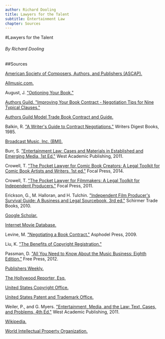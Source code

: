 ```yaml
---
author: Richard Dooling
title: Lawyers for the Talent
subtitle: Entertainment Law
chapter: Sources
---
```


#Lawyers for the Talent

###### By Richard Dooling

##Sources

[American Society of Composers, Authors, and Publishers (ASCAP).][ASCAP]

[Allmusic.com.][Allmusic]

August, J. ["Optioning Your Book."][August]

[Authors Guild. "Improving Your Book Contract - Negotiation Tips for Nine Typical Clauses."][Improving]

[Authors Guild Model Trade Book Contract and Guide.][Model]

Balkin, R. ["A Writer's Guide to Contract Negotiations."][Balkin] Writers Digest Books, 1985.

[Broadcast Music, Inc. (BMI).][BMI]

Burr, S. ["Entertainment Law: Cases and Materials in Established and Emerging Media, 1st Ed."][Burr] West Academic Publishing, 2011.

Crowell, T. ["The Pocket Lawyer for Comic Book Creators: A Legal Toolkit for Comic Book Artists and Writers, 1st ed."][Comic] Focal Press, 2014.

Crowell, T. ["The Pocket Lawyer for Filmmakers: A Legal Toolkit for Independent Producers."][Pocket] Focal Press, 2011.

Erickson, G., M. Halloran, and H. Tulchin. ["Independent Film Producer's Survival Guide: A Business and Legal Sourcebook, 3rd ed."][Independent] Schirmer Trade Books, 2010.

[Google Scholar.][Google]

[Internet Movie Database.][imdb]

Levine, M. ["Negotiating a Book Contract."][Levine] Asphodel Press, 2009.

Liu, K. ["The Benefits of Copyright Registration."][Liu]

Passman, D. ["All You Need to Know About the Music Business: Eighth Edition."][Passman] Free Press, 2012.

[Publishers Weekly.][Pub]

[The Hollywood Reporter, Esq.][THR]

[United States Copyright Office.][USCO]

[United States Patent and Trademark Office.][USPTO]

Weiler, P., and G. Myers. ["Entertainment, Media, and the Law: Text, Cases, and Problems, 4th Ed."][Entertainment] West Academic Publishing, 2011.

[Wikipedia.][Wiki]

[World Intellectual Property Organization.][WIPO]

[Allmusic]: http://allmusic.com
[ASCAP]: www.ascap.com 
[August]: http://johnaugust.com/2003/optioning-your-book
[Balkin]: http://www.amazon.com/Negotiations-Negotiating-Profitable-Contracts-Agreements-/dp/0898793602/inscape-20
[BMI]: www.bmi.com
[Burr]: http://www.amazon.com/gp/product/0314184058/
[Comic]: http://www.amazon.com/Pocket-Lawyer-Comic-Book-Creators/dp/0415661803
[Entertainment]: http://www.amazon.com/Entertainment-Media-Law-Problems-American/dp/0314907440
[Google]: http://scholar.google.com/
[imdb]: http://www.imdb.com/
[Improving]: http://www.authorsguild.org/services/legal-services/improving-your-book-contract/
[Independent]: http://www.amazon.com/Independent-Film-Producers-Survival-Guide/dp/0825637236
[Levine]: http://www.amazon.com/Negotiating-Book-Contract-Authors-Lawyers/dp/1559213833/inscape-20
[Liu]: http://www.sfwa.org/2013/02/the-benefits-of-copyright-registration/
[Model]: https://www.authorsguild.org/member-benefits/legal-services/model-book-contract/
[Passman]: http://www.amazon.com/Independent-Film-Producers-Survival-Guide/dp/0825637236
[Pocket]: http://www.amazon.com/The-Pocket-Lawyer-Filmmakers-Independent/dp/0240813189
[Pub]: http://www.publishersweekly.com/
[THR]: http://www.hollywoodreporter.com/blogs/thr-esq
[USCO]: http://www.copyright.gov/
[USPTO]: http://www.uspto.gov/
[Wiki]: http://en.wikipedia.org/
[WIPO]: http://www.wipo.int/
